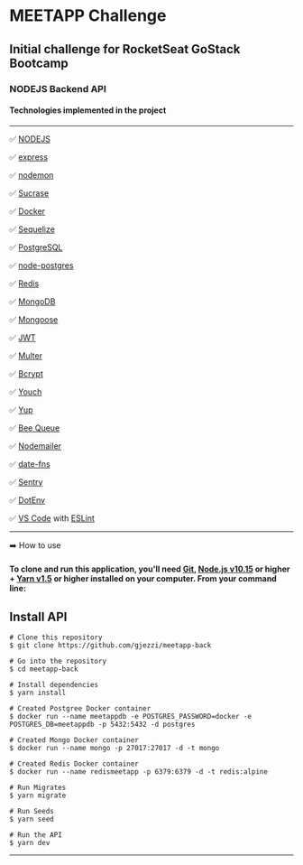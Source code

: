 # MEETAPP Challenge
## Initial challenge for RocketSeat GoStack Bootcamp
### NODEJS Backend API
#### Technologies implemented in the project
----
:white_check_mark: [NODEJS](https://nodejs.org/en/)

:white_check_mark: [express](https://expressjs.com/)

:white_check_mark: [nodemon](https://nodemon.io/)

:white_check_mark: [Sucrase](https://sucrase.io/)

:white_check_mark: [Docker](https://www.docker.com/)

:white_check_mark: [Sequelize](https://sequelize.org/)

:white_check_mark: [PostgreSQL](https://www.postgresql.org/)

:white_check_mark: [node-postgres](https://node-postgres.com/)

:white_check_mark: [Redis](https://redis.io/)

:white_check_mark: [MongoDB](https://www.mongodb.com/)

:white_check_mark: [Mongoose](https://mongoosejs.com/)

:white_check_mark: [JWT](https://jwt.io/)

:white_check_mark: [Multer](https://github.com/expressjs/multer)

:white_check_mark: [Bcrypt](https://www.npmjs.com/package/bcrypt)

:white_check_mark: [Youch](https://www.npmjs.com/package/youch)

:white_check_mark: [Yup](https://www.npmjs.com/package/yup)

:white_check_mark: [Bee Queue](https://github.com/bee-queue/bee-queue)

:white_check_mark: [Nodemailer](https://nodemailer.com/about/)

:white_check_mark: [date-fns](https://date-fns.org/)

:white_check_mark: [Sentry](https://sentry.io/welcome/)

:white_check_mark: [DotEnv](https://www.npmjs.com/package/dotenv)

:white_check_mark: [VS Code](https://code.visualstudio.com/) with [ESLint](https://eslint.org/)

----
:arrow_right: How to use

#### To clone and run this application, you'll need [Git](https://git-scm.com/), [Node.js v10.15](https://nodejs.org/en/) or higher + [Yarn v1.5](https://yarnpkg.com/) or higher installed on your computer. From your command line:
## Install API

```
# Clone this repository
$ git clone https://github.com/gjezzi/meetapp-back

# Go into the repository
$ cd meetapp-back

# Install dependencies
$ yarn install

# Created Postgree Docker container
$ docker run --name meetappdb -e POSTGRES_PASSWORD=docker -e POSTGRES_DB=meetappdb -p 5432:5432 -d postgres

# Created Mongo Docker container
$ docker run --name mongo -p 27017:27017 -d -t mongo

# Created Redis Docker container
$ docker run --name redismeetapp -p 6379:6379 -d -t redis:alpine

# Run Migrates
$ yarn migrate

# Run Seeds
$ yarn seed

# Run the API
$ yarn dev
```
----




